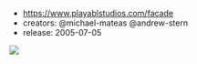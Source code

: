 
- https://www.playablstudios.com/facade
- creators: @michael-mateas @andrew-stern
- release: 2005-07-05

![](/assets/images/2024-09-24-03-44-00.png)